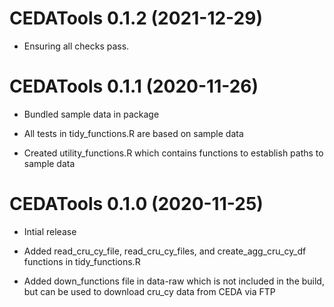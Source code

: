 # CEDATools 0.1.2 (2021-12-29)

* Ensuring all checks pass.

# CEDATools 0.1.1 (2020-11-26)

* Bundled sample data in package

* All tests in tidy_functions.R are based on sample data

* Created utility_functions.R which contains functions to establish paths to sample data


# CEDATools 0.1.0 (2020-11-25)

* Intial release

* Added read_cru_cy_file, read_cru_cy_files, and create_agg_cru_cy_df functions in tidy_functions.R

* Added down_functions file in data-raw which is not included in the build, but can be used to download cru_cy data from CEDA via FTP
